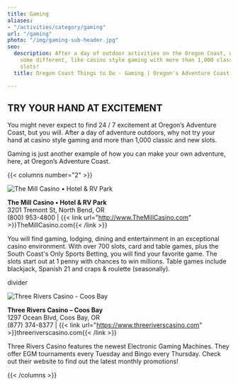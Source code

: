 ```yaml
---
title: Gaming
aliases:
- "/activities/category/gaming"
url: "/gaming"
photo: "/img/gaming-sub-header.jpg"
seo:
  description: After a day of outdoor activities on the Oregon Coast, why not try
    some different, like casino style gaming with more than 1,000 classic and new
    slots!
  title: Oregon Coast Things to Do - Gaming | Oregon's Adventure Coast

---
```

## TRY YOUR HAND AT EXCITEMENT

You might never expect to find 24 / 7 excitement at Oregon’s Adventure Coast, but you will. After a day of adventure outdoors, why not try your hand at casino style gaming and more than 1,000 classic and new slots.

Gaming is just another example of how you can make your own adventure, here, at Oregon’s Adventure Coast.

{{< columns number="2" >}}

![The Mill Casino • Hotel & RV Park](/img/slots_foursome.jpg)

**The Mill Casino • Hotel & RV Park**  
3201 Tremont St, North Bend, OR  
(800) 953-4800 | {{< link url="http://www.TheMillCasino.com" >}}TheMillCasino.com{{< /link >}}

You will find gaming, lodging, dining and entertainment in an exceptional casino environment. With over 700 slots, card and table games, plus the South Coast's Only Sports Betting, you will find your favorite game. The slots start out at 1 penny with chances to win millions. Table games include blackjack, Spanish 21 and craps & roulette (seasonally).

divider

![Three Rivers Casino - Coos Bay](/img/three-rivers-casino.jpg)

**Three Rivers Casino – Coos Bay**  
1297 Ocean Blvd, Coos Bay, OR  
(877) 374-8377 | {{< link url="https://www.threeriverscasino.com" >}}threeriverscasino.com{{< /link >}}

Three Rivers Casino features the newest Electronic Gaming Machines. They offer EGM tournaments every Tuesday and Bingo every Thursday. Check out their website to find out the latest monthly promotions!

{{< /columns >}}